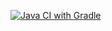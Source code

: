 [![Java CI with Gradle](https://github.com/DariaGoriunova/Selinide/actions/workflows/gradle.yml/badge.svg)](https://github.com/DariaGoriunova/Selinide/actions/workflows/gradle.yml)